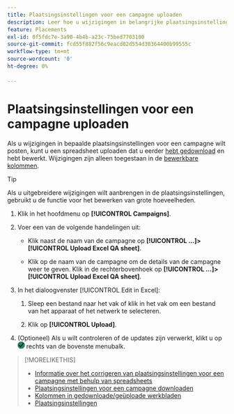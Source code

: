 ```yaml
---
title: Plaatsingsinstellingen voor een campagne uploaden
description: Leer hoe u wijzigingen in belangrijke plaatsingsinstellingen voor een campagne kunt uploaden met Excel QA-werkbladen.
feature: Placements
exl-id: 0f5fdc7e-3a90-4b4b-a23c-75bed7703100
source-git-commit: fcd55f882f56c9eacd82d554d30364400b99555c
workflow-type: tm+mt
source-wordcount: '0'
ht-degree: 0%

---
```


# Plaatsingsinstellingen voor een campagne uploaden

Als u wijzigingen in bepaalde plaatsingsinstellingen voor een campagne wilt posten, kunt u een spreadsheet uploaden dat u eerder [hebt gedownload](qa-sheet-download.md) en hebt bewerkt. Wijzigingen zijn alleen toegestaan in de [bewerkbare kolommen](qa-sheet-columns.md).

>[!TIP]
>
>Als u uitgebreidere wijzigingen wilt aanbrengen in de plaatsingsinstellingen, gebruikt u de functie voor het bewerken van grote hoeveelheden.<!-- add link once we have help on it -->

1. Klik in het hoofdmenu op **[!UICONTROL Campaigns]**.

1. Voer een van de volgende handelingen uit:

   * Klik naast de naam van de campagne op **[!UICONTROL ...]>[!UICONTROL Upload Excel QA sheet]**.

   * Klik op de naam van de campagne om de details van de campagne weer te geven. Klik in de rechterbovenhoek op **[!UICONTROL ...]>[!UICONTROL Upload Excel QA sheet]**.

1. In het dialoogvenster [!UICONTROL Edit in Excel]:

   1. Sleep een bestand naar het vak of klik in het vak om een bestand van het apparaat of het netwerk te selecteren.

   1. Klik op **[!UICONTROL Upload]**.

1. (Optioneel) Als u wilt controleren of de updates zijn verwerkt, klikt u op ![Taken](/help/dsp/assets/downloads.png) rechts van de bovenste menubalk.

>[!MORELIKETHIS]
>
>* [Informatie over het corrigeren van plaatsingsinstellingen voor een campagne met behulp van spreadsheets](qa-about.md)
>* [Plaatsingsinstellingen voor een campagne downloaden](qa-sheet-download.md)
>* [Kolommen in gedownloade/geüploade werkbladen](qa-sheet-columns.md)
>* [Plaatsingsinstellingen](/help/dsp/campaign-management/placements/placement-settings.md)

